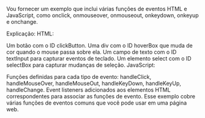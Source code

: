 Vou fornecer um exemplo que inclui várias funções de eventos HTML e JavaScript, como onclick, onmouseover, onmouseout, onkeydown, onkeyup e onchange.

Explicação:
HTML:

Um botão com o ID clickButton.
Uma div com o ID hoverBox que muda de cor quando o mouse passa sobre ela.
Um campo de texto com o ID textInput para capturar eventos de teclado.
Um elemento select com o ID selectBox para capturar mudanças de seleção.
JavaScript:

Funções definidas para cada tipo de evento: handleClick, handleMouseOver, handleMouseOut, handleKeyDown, handleKeyUp, handleChange.
Event listeners adicionados aos elementos HTML correspondentes para associar as funções de evento.
Esse exemplo cobre várias funções de eventos comuns que você pode usar em uma página web.